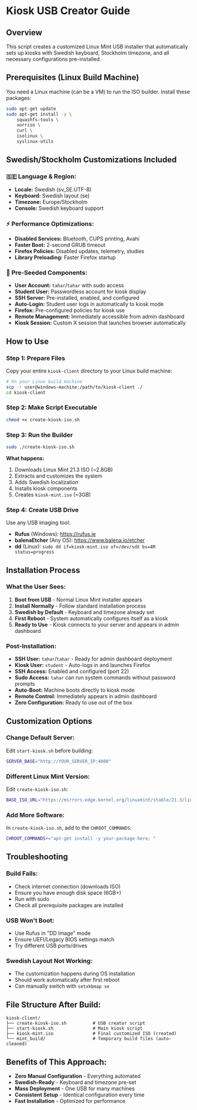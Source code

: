 # Kiosk USB Creator Guide

## Overview
This script creates a customized Linux Mint USB installer that automatically sets up kiosks with Swedish keyboard, Stockholm timezone, and all necessary configurations pre-installed.

## Prerequisites (Linux Build Machine)

You need a Linux machine (can be a VM) to run the ISO builder. Install these packages:

```bash
sudo apt-get update
sudo apt-get install -y \
    squashfs-tools \
    xorriso \
    curl \
    isolinux \
    syslinux-utils
```

## Swedish/Stockholm Customizations Included

### 🇸🇪 **Language & Region:**
- **Locale:** Swedish (sv_SE.UTF-8)
- **Keyboard:** Swedish layout (se)
- **Timezone:** Europe/Stockholm
- **Console:** Swedish keyboard support

### ⚡ **Performance Optimizations:**
- **Disabled Services:** Bluetooth, CUPS printing, Avahi
- **Faster Boot:** 2-second GRUB timeout
- **Firefox Policies:** Disabled updates, telemetry, studies
- **Library Preloading:** Faster Firefox startup

### 🔧 **Pre-Seeded Components:**
- **User Account:** `tahar`/`tahar` with sudo access
- **Student User:** Passwordless account for kiosk display
- **SSH Server:** Pre-installed, enabled, and configured
- **Auto-Login:** Student user logs in automatically to kiosk mode
- **Firefox:** Pre-configured policies for kiosk use
- **Remote Management:** Immediately accessible from admin dashboard
- **Kiosk Session:** Custom X session that launches browser automatically

## How to Use

### Step 1: Prepare Files
Copy your entire `kiosk-client` directory to your Linux build machine:
```bash
# On your Linux build machine
scp -r user@windows-machine:/path/to/kiosk-client ./
cd kiosk-client
```

### Step 2: Make Script Executable
```bash
chmod +x create-kiosk-iso.sh
```

### Step 3: Run the Builder
```bash
sudo ./create-kiosk-iso.sh
```

**What happens:**
1. Downloads Linux Mint 21.3 ISO (~2.8GB)
2. Extracts and customizes the system
3. Adds Swedish localization
4. Installs kiosk components
5. Creates `kiosk-mint.iso` (~3GB)

### Step 4: Create USB Drive
Use any USB imaging tool:
- **Rufus** (Windows): https://rufus.ie
- **balenaEtcher** (Any OS): https://www.balena.io/etcher
- **dd** (Linux): `sudo dd if=kiosk-mint.iso of=/dev/sdX bs=4M status=progress`

## Installation Process

### What the User Sees:
1. **Boot from USB** - Normal Linux Mint installer appears
2. **Install Normally** - Follow standard installation process  
3. **Swedish by Default** - Keyboard and timezone already set
4. **First Reboot** - System automatically configures itself as a kiosk
5. **Ready to Use** - Kiosk connects to your server and appears in admin dashboard

### Post-Installation:
- **SSH User:** `tahar`/`tahar` - Ready for admin dashboard deployment
- **Kiosk User:** `student` - Auto-logs in and launches Firefox
- **SSH Access:** Enabled and configured (port 22)
- **Sudo Access:** `tahar` can run system commands without password prompts
- **Auto-Boot:** Machine boots directly to kiosk mode
- **Remote Control:** Immediately appears in admin dashboard
- **Zero Configuration:** Ready to use out of the box

## Customization Options

### Change Default Server:
Edit `start-kiosk.sh` before building:
```bash
SERVER_BASE="http://YOUR_SERVER_IP:4000"
```

### Different Linux Mint Version:
Edit `create-kiosk-iso.sh`:
```bash
BASE_ISO_URL="https://mirrors.edge.kernel.org/linuxmint/stable/21.3/linuxmint-21.3-xfce-64bit.iso"
```

### Add More Software:
In `create-kiosk-iso.sh`, add to the `CHROOT_COMMANDS`:
```bash
CHROOT_COMMANDS+="apt-get install -y your-package-here; "
```

## Troubleshooting

### Build Fails:
- Check internet connection (downloads ISO)
- Ensure you have enough disk space (6GB+)
- Run with sudo
- Check all prerequisite packages are installed

### USB Won't Boot:
- Use Rufus in "DD Image" mode
- Ensure UEFI/Legacy BIOS settings match
- Try different USB ports/drives

### Swedish Layout Not Working:
- The customization happens during OS installation
- Should work automatically after first reboot
- Can manually switch with `setxkbmap se`

## File Structure After Build:
```
kiosk-client/
├── create-kiosk-iso.sh          # USB creator script
├── start-kiosk.sh               # Main kiosk script
├── kiosk-mint.iso               # Final customized ISO (created)
└── mint_build/                  # Temporary build files (auto-cleaned)
```

## Benefits of This Approach:
- **Zero Manual Configuration** - Everything automated
- **Swedish-Ready** - Keyboard and timezone pre-set
- **Mass Deployment** - One USB for many machines
- **Consistent Setup** - Identical configuration every time
- **Fast Installation** - Optimized for performance

